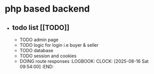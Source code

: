 # php based backend
- ## todo list [[TODO]]
	- TODO admin page
	- TODO logic for login i.e buyer & seller
	- TODO database
	- TODO session and cookies
	- DOING route responses
	  :LOGBOOK:
	  CLOCK: [2025-08-16 Sat 09:54:00]
	  :END: